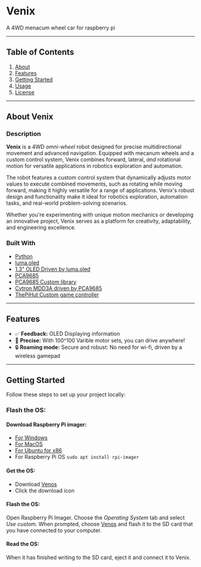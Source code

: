 # Venix

A 4WD menacum wheel car for raspberry pi

---

## Table of Contents

1. [About](#about-venix)
2. [Features](#features)
3. [Getting Started](#getting-started)
4. [Usage](#usage)
5. [License](LICENSE)

---

## About Venix

### Description

**Venix** is a 4WD *omni-wheel* robot designed for precise multidirectional movement and advanced navigation. Equipped with mecanum wheels and a custom control system, Venix combines forward, lateral, *and* rotational motion for versatile applications in robotics exploration and automation.

The robot features a custom control system that dynamically adjusts motor values to execute combined movements, such as rotating while moving forward, making it highly versatile for a range of applications. Venix's robust design and functionality make it ideal for robotics exploration, automation tasks, and real-world problem-solving scenarios.

Whether you're experimenting with unique motion mechanics or developing an innovative project, Venix serves as a platform for creativity, adaptability, and engineering excellence.

### Built With

- [Python](https://www.python.org/)
- [luma.oled](https://pypi.org/project/luma.oled/)
- [1.3" OLED Driven by luma.oled](https://thepihut.com/products/1-3-oled-display-module-128x64)
- [PCA9685](https://thepihut.com/products/16-channel-servo-driver-hat-for-raspberry-pi-12-bit-i2c?variant=32138518364222)
- [PCA9685 Custom library](pca9685.py)
- [Cytron MDD3A driven by PCA9685](https://thepihut.com/products/3a-4v-16v-2-channel-dc-motor-driver?variant=31985056907326)
- [ThePiHut Custom game controller](https://thepihut.com/products/raspberry-pi-compatible-wireless-gamepad-controller) 

---

## Features

- ✅ **Feedback:** OLED Displaying information
- 🚀 **Precise:** With 100^100 Varible motor sets, you can drive anywhere!
- 🔒 **Roaming mode:** Secure and robust: No need for wi-fi, driven by a wireless gamepad

---

## Getting Started

Follow these steps to set up your project locally:

### Flash the OS:

#### Download Raspberry Pi imager:
- [For Windows](https://downloads.raspberrypi.org/imager/imager_latest.exe)
- [For MacOS](https://downloads.raspberrypi.org/imager/imager_latest.dmg)
- [For Ubuntu for x86](https://downloads.raspberrypi.org/imager/imager_latest_amd64.deb)
- For Raspberry Pi OS ```sudo apt install rpi-imager```

#### Get the OS:
- Download [Venos](Venos)
- Click the download icon

#### Flash the OS:

Open Raspberry Pi Imager. Choose the *Operating System* tab and select *Use custom*. When prompted, choose [Venos](venos.img) and flash it to the SD card that you have connected to your computer.

#### Read the OS:

When it has finished writing to the SD card, eject it and connect it to Venix.
